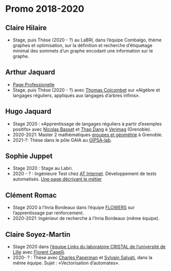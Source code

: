 # Promo 2018-2020

## Claire Hilaire

* Stage, puis Thèse (2020 - ?) au LaBRI, dans l’équipe Combalgo, thème graphes et optimisation, sur la définition et recherche d’étiquetage minimal des sommets d’un graphe encodant une information sur le graphe.

## Arthur Jaquard

* [Page Professionelle](https://www.irif.fr/~ajaquard/)
* Stage, puis Thèse (2020 - ?) avec [Thomas Colcombet](https://www.irif.fr/~colcombe) sur «Algèbre et langages réguliers, appliqués aux langages d’arbres infinis».

## Hugo Jaquard

* Stage 2020 : «Apprentissage de langages réguliers à partir d’exemples positifs» avec [Nicolas Basset](http://www-verimag.imag.fr/~bassetni/index.html) et [Thao Dang](http://www-verimag.imag.fr/~tdang/) à [Verimag](http://www-verimag.imag.fr/?lang=fr) (Grenoble).
* 2020-2021: Master 2 mathématiques [groupes et géométrie](https://www-fourier.ujf-grenoble.fr/m2r/) à Grenoble.
* 2021-?: Thèse dans le pôle GAIA au [GIPSA-lab](http://www.gipsa-lab.grenoble-inp.fr/).

## Sophie Juppet

* Stage 2020 : Stage au Labri.
* 2020 - ? : Ingénieure Test chez [AT Internet](https://www.atinternet.com/). Développement de tests automatisés. [Une page décrivant le métier](https://blog.atinternet.com/fr/le-job-de-testeur-logiciel-chez-at-internet/)

## Clément Romac

* Stage 2020 à l’Inria Bordeaux dans l’équipe [FLOWERS](https://flowers.inria.fr/) sur l’apprentissage par renforcement.
* 2020-2021: Ingénieur de recherche à l’Inria Bordeaux (même équipe).

## Claire Soyez-Martin

* Stage 2020 dans [l’équipe Links du laboratoire CRISTAL de l’université de Lille](https://www.cristal.univ-lille.fr/equipes/links/) avec [Florent Capelli](http://florent.capelli.me/|).
* 2020- ? : Thèse avec [Charles Paperman](https://www.paperman.name/) et [Sylvain Salvati](https://www.cristal.univ-lille.fr/profil/ssalvati/), dans la même équipe. Sujet : «Vectorisation d’automates».
